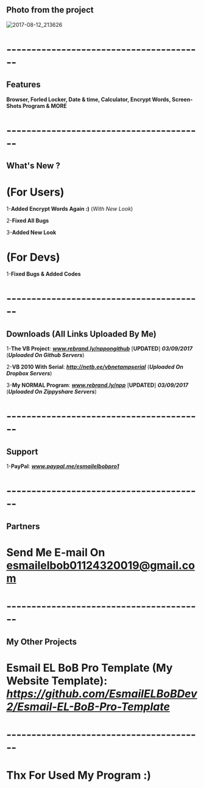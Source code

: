 ## Photo from the project
![2017-08-12_213626](https://user-images.githubusercontent.com/28893833/29243720-69a00c08-7fa6-11e7-8575-9d5bbfadd07d.png)
# ----------------------------------------
## Features 

**Browser, Forled Locker, Date & time, Calculator, Encrypt Words, Screen-Shots Program & MORE**
# ----------------------------------------
## What's New ?

# (For Users)

1-**Added Encrypt Words Again :)** (*With New Look*)

2-**Fixed All Bugs**

3-**Added New Look**

# (For Devs)

1-**Fixed Bugs & Added Codes**
# ----------------------------------------
## Downloads (All Links Uploaded By Me)

1-**The VB Project**: ***www.rebrand.ly/nppongithub*** [**UPDATED**] ***03/09/2017*** (***Uploaded On Github Servers***)

2-**VB 2010 With Serial**:  ***http://netb.ee/vbnetampserial*** (***Uploaded On Dropbox Servers***)

3-**My NORMAL Program**:  ***www.rebrand.ly/npp*** [**UPDATED**] ***03/09/2017*** (***Uploaded On Zippyshare Servers***)
# ----------------------------------------
## Support

1-**PayPal**: ***www.paypal.me/esmailelbobpro1***

# ----------------------------------------
## Partners

# Send Me E-mail On  **esmailelbob01124320019@gmail.com**
# ----------------------------------------
## My Other Projects

# Esmail EL BoB Pro Template (My Website Template): ***https://github.com/EsmailELBoBDev2/Esmail-EL-BoB-Pro-Template***
# ----------------------------------------

# Thx For Used My Program :)
